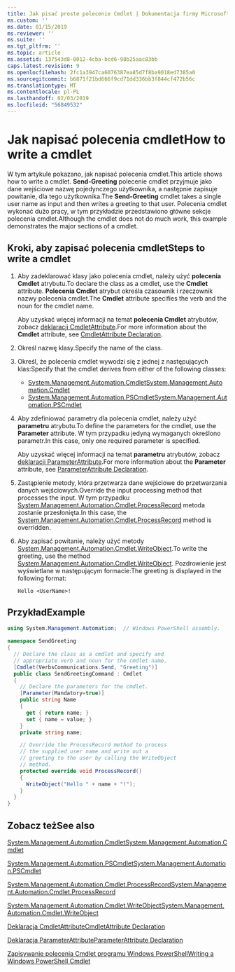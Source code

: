 ```yaml
---
title: Jak pisać proste polecenie Cmdlet | Dokumentacja firmy Microsoft
ms.custom: ''
ms.date: 01/15/2019
ms.reviewer: ''
ms.suite: ''
ms.tgt_pltfrm: ''
ms.topic: article
ms.assetid: 137543d8-0012-4cba-bcd6-98b25aac83bb
caps.latest.revision: 9
ms.openlocfilehash: 2fc1a3947ca6076387ea85d7f8ba9018ed7385a0
ms.sourcegitcommit: b6871f21bd666f9cd71dd336bb3f844cf472b56c
ms.translationtype: MT
ms.contentlocale: pl-PL
ms.lasthandoff: 02/03/2019
ms.locfileid: "56849532"
---
```

# <a name="how-to-write-a-cmdlet"></a><span data-ttu-id="19d2a-102">Jak napisać polecenia cmdlet</span><span class="sxs-lookup"><span data-stu-id="19d2a-102">How to write a cmdlet</span></span>

<span data-ttu-id="19d2a-103">W tym artykule pokazano, jak napisać polecenia cmdlet.</span><span class="sxs-lookup"><span data-stu-id="19d2a-103">This article shows how to write a cmdlet.</span></span> <span data-ttu-id="19d2a-104">**Send-Greeting** polecenie cmdlet przyjmuje jako dane wejściowe nazwę pojedynczego użytkownika, a następnie zapisuje powitanie, dla tego użytkownika.</span><span class="sxs-lookup"><span data-stu-id="19d2a-104">The **Send-Greeting** cmdlet takes a single user name as input and then writes a greeting to that user.</span></span> <span data-ttu-id="19d2a-105">Polecenia cmdlet wykonać dużo pracy, w tym przykładzie przedstawiono główne sekcje polecenia cmdlet.</span><span class="sxs-lookup"><span data-stu-id="19d2a-105">Although the cmdlet does not do much work, this example demonstrates the major sections of a cmdlet.</span></span>

## <a name="steps-to-write-a-cmdlet"></a><span data-ttu-id="19d2a-106">Kroki, aby zapisać polecenia cmdlet</span><span class="sxs-lookup"><span data-stu-id="19d2a-106">Steps to write a cmdlet</span></span>

1. <span data-ttu-id="19d2a-107">Aby zadeklarować klasy jako polecenia cmdlet, należy użyć **polecenia Cmdlet** atrybutu.</span><span class="sxs-lookup"><span data-stu-id="19d2a-107">To declare the class as a cmdlet, use the **Cmdlet** attribute.</span></span> <span data-ttu-id="19d2a-108">**Polecenia Cmdlet** atrybut określa czasownik i rzeczownik nazwy polecenia cmdlet.</span><span class="sxs-lookup"><span data-stu-id="19d2a-108">The **Cmdlet** attribute specifies the verb and the noun for the cmdlet name.</span></span>

   <span data-ttu-id="19d2a-109">Aby uzyskać więcej informacji na temat **polecenia Cmdlet** atrybutów, zobacz [deklaracji CmdletAttribute](cmdlet-attribute-declaration.md).</span><span class="sxs-lookup"><span data-stu-id="19d2a-109">For more information about the **Cmdlet** attribute, see [CmdletAttribute Declaration](cmdlet-attribute-declaration.md).</span></span>

2. <span data-ttu-id="19d2a-110">Określ nazwę klasy.</span><span class="sxs-lookup"><span data-stu-id="19d2a-110">Specify the name of the class.</span></span>

3. <span data-ttu-id="19d2a-111">Określ, że polecenia cmdlet wywodzi się z jednej z następujących klas:</span><span class="sxs-lookup"><span data-stu-id="19d2a-111">Specify that the cmdlet derives from either of the following classes:</span></span>

   * [<span data-ttu-id="19d2a-112">System.Management.Automation.Cmdlet</span><span class="sxs-lookup"><span data-stu-id="19d2a-112">System.Management.Automation.Cmdlet</span></span>](/dotnet/api/System.Management.Automation.Cmdlet)
   * [<span data-ttu-id="19d2a-113">System.Management.Automation.PSCmdlet</span><span class="sxs-lookup"><span data-stu-id="19d2a-113">System.Management.Automation.PSCmdlet</span></span>](/dotnet/api/System.Management.Automation.PSCmdlet)

4. <span data-ttu-id="19d2a-114">Aby zdefiniować parametry dla polecenia cmdlet, należy użyć **parametru** atrybutu.</span><span class="sxs-lookup"><span data-stu-id="19d2a-114">To define the parameters for the cmdlet, use the **Parameter** attribute.</span></span> <span data-ttu-id="19d2a-115">W tym przypadku jedyną wymaganych określono parametr.</span><span class="sxs-lookup"><span data-stu-id="19d2a-115">In this case, only one required parameter is specified.</span></span>

   <span data-ttu-id="19d2a-116">Aby uzyskać więcej informacji na temat **parametru** atrybutów, zobacz [deklaracji ParameterAttribute](parameter-attribute-declaration.md).</span><span class="sxs-lookup"><span data-stu-id="19d2a-116">For more information about the **Parameter** attribute, see [ParameterAttribute Declaration](parameter-attribute-declaration.md).</span></span>

5. <span data-ttu-id="19d2a-117">Zastąpienie metody, która przetwarza dane wejściowe do przetwarzania danych wejściowych.</span><span class="sxs-lookup"><span data-stu-id="19d2a-117">Override the input processing method that processes the input.</span></span> <span data-ttu-id="19d2a-118">W tym przypadku [System.Management.Automation.Cmdlet.ProcessRecord](/dotnet/api/System.Management.Automation.Cmdlet.ProcessRecord) metoda zostanie przesłonięta.</span><span class="sxs-lookup"><span data-stu-id="19d2a-118">In this case, the [System.Management.Automation.Cmdlet.ProcessRecord](/dotnet/api/System.Management.Automation.Cmdlet.ProcessRecord) method is overridden.</span></span>

6. <span data-ttu-id="19d2a-119">Aby zapisać powitanie, należy użyć metody [System.Management.Automation.Cmdlet.WriteObject](/dotnet/api/System.Management.Automation.Cmdlet.WriteObject).</span><span class="sxs-lookup"><span data-stu-id="19d2a-119">To write the greeting, use the method [System.Management.Automation.Cmdlet.WriteObject](/dotnet/api/System.Management.Automation.Cmdlet.WriteObject).</span></span>
   <span data-ttu-id="19d2a-120">Pozdrowienie jest wyświetlane w następującym formacie:</span><span class="sxs-lookup"><span data-stu-id="19d2a-120">The greeting is displayed in the following format:</span></span>

   ```Output
   Hello <UserName>!
   ```

## <a name="example"></a><span data-ttu-id="19d2a-121">Przykład</span><span class="sxs-lookup"><span data-stu-id="19d2a-121">Example</span></span>

```csharp
using System.Management.Automation;  // Windows PowerShell assembly.

namespace SendGreeting
{
  // Declare the class as a cmdlet and specify and
  // appropriate verb and noun for the cmdlet name.
  [Cmdlet(VerbsCommunications.Send, "Greeting")]
  public class SendGreetingCommand : Cmdlet
  {
    // Declare the parameters for the cmdlet.
    [Parameter(Mandatory=true)]
    public string Name
    {
      get { return name; }
      set { name = value; }
    }
    private string name;

    // Override the ProcessRecord method to process
    // the supplied user name and write out a
    // greeting to the user by calling the WriteObject
    // method.
    protected override void ProcessRecord()
    {
      WriteObject("Hello " + name + "!");
    }
  }
}
```

## <a name="see-also"></a><span data-ttu-id="19d2a-122">Zobacz też</span><span class="sxs-lookup"><span data-stu-id="19d2a-122">See also</span></span>

[<span data-ttu-id="19d2a-123">System.Management.Automation.Cmdlet</span><span class="sxs-lookup"><span data-stu-id="19d2a-123">System.Management.Automation.Cmdlet</span></span>](/dotnet/api/System.Management.Automation.Cmdlet)

[<span data-ttu-id="19d2a-124">System.Management.Automation.PSCmdlet</span><span class="sxs-lookup"><span data-stu-id="19d2a-124">System.Management.Automation.PSCmdlet</span></span>](/dotnet/api/System.Management.Automation.PSCmdlet)

[<span data-ttu-id="19d2a-125">System.Management.Automation.Cmdlet.ProcessRecord</span><span class="sxs-lookup"><span data-stu-id="19d2a-125">System.Management.Automation.Cmdlet.ProcessRecord</span></span>](/dotnet/api/System.Management.Automation.Cmdlet.ProcessRecord)

[<span data-ttu-id="19d2a-126">System.Management.Automation.Cmdlet.WriteObject</span><span class="sxs-lookup"><span data-stu-id="19d2a-126">System.Management.Automation.Cmdlet.WriteObject</span></span>](/dotnet/api/System.Management.Automation.Cmdlet.WriteObject)

[<span data-ttu-id="19d2a-127">Deklaracja CmdletAttribute</span><span class="sxs-lookup"><span data-stu-id="19d2a-127">CmdletAttribute Declaration</span></span>](cmdlet-attribute-declaration.md)

[<span data-ttu-id="19d2a-128">Deklaracja ParameterAttribute</span><span class="sxs-lookup"><span data-stu-id="19d2a-128">ParameterAttribute Declaration</span></span>](parameter-attribute-declaration.md)

[<span data-ttu-id="19d2a-129">Zapisywanie polecenia Cmdlet programu Windows PowerShell</span><span class="sxs-lookup"><span data-stu-id="19d2a-129">Writing a Windows PowerShell Cmdlet</span></span>](writing-a-windows-powershell-cmdlet.md)
